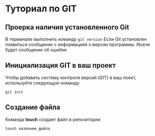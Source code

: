 # Туториал по GIT

## Проерка наличия установленного Git
В терминале выполнить команду `git version`
Если Git установлен появиться сообщение с информацияй о версии программы. Иначе будет сообщение об ошибке

## Инициализация GIT в ваш проект
Чтобы добавить систему контроля версий (GIT) в ваш поект, используйте следующую команду:
```
git init
```

## Создание файла
Команда **touch** создает файл в репозитории
```
touch название_файла
```
